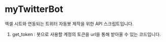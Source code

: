 # myTwitterBot

엑셀 시트와 연동되는 트위터 자동봇 제작을 위한 API 스크립트입니다.   
1. get_token : 봇으로 사용할 계정의 토큰을 url을 통해 받아올 수 있는 코드입니다.   
